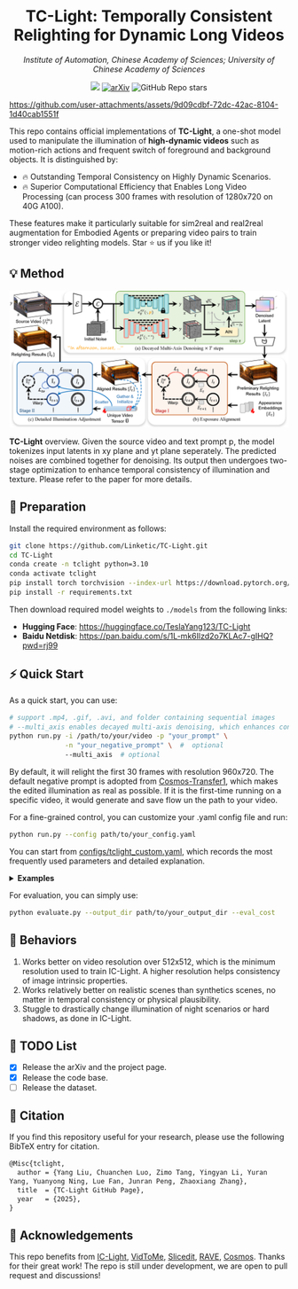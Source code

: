 <p align="center">
<h1 align="center"><strong>TC-Light: Temporally Consistent Relighting for Dynamic Long Videos</strong></h1>
  <p align="center">
    <em>Institute of Automation, Chinese Academy of Sciences; University of Chinese Academy of Sciences</em>
  </p>
</p>

<div id="top" align="center">

[![](https://img.shields.io/badge/%F0%9F%9A%80%20-Project%20Page-blue)](https://dekuliutesla.github.io/tclight/)
[![arXiv](https://img.shields.io/badge/arXiv-1234.56789-b31b1b.svg)](https://arxiv.org/abs/1234.56789)
![GitHub Repo stars](https://img.shields.io/github/stars/Linketic/TC-Light)

</div>

https://github.com/user-attachments/assets/9d09cdbf-72dc-42ac-8104-1d40cab1551f

This repo contains official implementations of **TC-Light**, a one-shot model used to manipulate the illumination of **high-dynamic videos** such as motion-rich actions and frequent switch of foreground and background objects. It is distinguished by:

- 🔥 Outstanding Temporal Consistency on Highly Dynamic Scenarios.
- 🔥 Superior Computational Efficiency that Enables Long Video Processing (can process 300 frames with resolution of 1280x720 on 40G A100).

These features make it particularly suitable for sim2real and real2real augmentation for Embodied Agents or preparing video pairs to train stronger video relighting models. Star ⭐ us if you like it!

## 💡 Method

<div align="center">
    <img src='assets/pipeline.png'/>
</div>

**TC-Light** overview. Given the source video and text prompt p, the model tokenizes input latents in xy plane and yt plane seperately. The predicted noises are combined together for denoising. Its output then undergoes two-stage optimization to enhance temporal consistency of illumination and texture. Please refer to the paper for more details.

## 💾 Preparation

Install the required environment as follows:
```bash
git clone https://github.com/Linketic/TC-Light.git
cd TC-Light
conda create -n tclight python=3.10
conda activate tclight
pip install torch torchvision --index-url https://download.pytorch.org/whl/cu121
pip install -r requirements.txt
```
Then download required model weights to `./models` from the following links:

- **Hugging Face**: https://huggingface.co/TeslaYang123/TC-Light
- **Baidu Netdisk**: https://pan.baidu.com/s/1L-mk6Ilzd2o7KLAc7-gIHQ?pwd=rj99

## ⚡ Quick Start

As a quick start, you can use:
```bash
# support .mp4, .gif, .avi, and folder containing sequential images
# --multi_axis enables decayed multi-axis denoising, which enhances consistency but slow down the diffusion process
python run.py -i /path/to/your/video -p "your_prompt" \
              -n "your_negative_prompt" \  #  optional
              --multi_axis  # optional
```
By default, it will relight the first 30 frames with resolution 960x720. The default negative prompt is adopted from [Cosmos-Transfer1](https://github.com/nvidia-cosmos/cosmos-transfer1), which makes the edited illumination as real as possible. If it is the first-time running on a specific video, it would generate and save flow un the path to your video. 

For a fine-grained control, you can customize your .yaml config file and run:
```bash
python run.py --config path/to/your_config.yaml
```
You can start from [configs/tclight_custom.yaml](configs/tclight_custom.yaml), which records the most frequently used parameters and detailed explanation. 

<details>
<summary><span style="font-weight: bold;">Examples</span></summary>

  #### relight `examples/droid.mp4`
  ```bash
  python run.py --config configs/examples/tclight_droid.yaml
  ```

  #### relight `examples/navsim.mp4`
  ```bash
  python run.py --config configs/examples/tclight_navsim.yaml
  ```

  #### relight `examples/scand.avi`
  ```bash
  python run.py --config configs/examples/tclight_scand.yaml
  ```

  #### relight all three videos parallelly
  ```bash
  bash scripts/relight.sh
  ```
</details>

For evaluation, you can simply use:
```bash
python evaluate.py --output_dir path/to/your_output_dir --eval_cost
```

## 🔎 Behaviors
1. Works better on video resolution over 512x512, which is the minimum resolution used to train IC-Light. A higher resolution helps consistency of image intrinsic properties.
2. Works relatively better on realistic scenes than synthetics scenes, no matter in temporal consistency or physical plausibility.
3. Stuggle to drastically change illumination of night scenarios or hard shadows, as done in IC-Light.

## 📝 TODO List
- [x] Release the arXiv and the project page.
- [x] Release the code base.
- [ ] Release the dataset.

## 🤗 Citation
If you find this repository useful for your research, please use the following BibTeX entry for citation.

    @Misc{tclight,
      author = {Yang Liu, Chuanchen Luo, Zimo Tang, Yingyan Li, Yuran Yang, Yuanyong Ning, Lue Fan, Junran Peng, Zhaoxiang Zhang},
      title  = {TC-Light GitHub Page},
      year   = {2025},
    }

## 👏 Acknowledgements

This repo benefits from [IC-Light](https://github.com/lllyasviel/IC-Light/), [VidToMe](https://github.com/lixirui142/VidToMe/), [Slicedit](https://github.com/fallenshock/Slicedit/), [RAVE](https://github.com/RehgLab/RAVE), [Cosmos](https://github.com/NVIDIA/Cosmos). Thanks for their great work! The repo is still under development, we are open to pull request and discussions!

